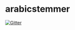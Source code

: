 # arabicstemmer

[![Gitter](https://badges.gitter.im/LBenzahia/arabicstemmer.svg)](https://gitter.im/LBenzahia/arabicstemmer?utm_source=badge&utm_medium=badge&utm_campaign=pr-badge&utm_content=badge)